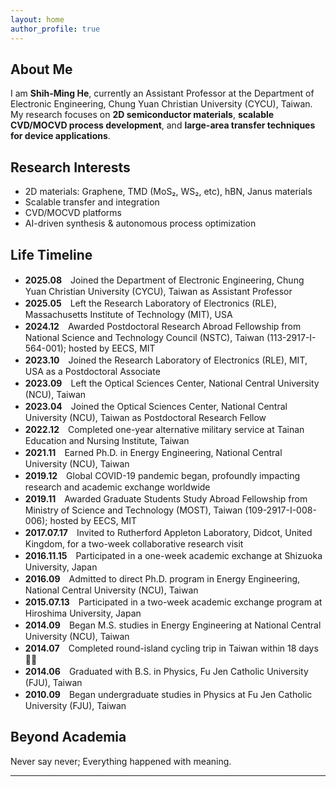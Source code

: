```yaml
---
layout: home
author_profile: true
---
```


## About Me
I am **Shih-Ming He**, currently an Assistant Professor at the Department of Electronic Engineering, Chung Yuan Christian University (CYCU), Taiwan.  
My research focuses on **2D semiconductor materials**, **scalable CVD/MOCVD process development**, and **large-area transfer techniques for device applications**.

## Research Interests
- 2D materials: Graphene, TMD (MoS₂, WS₂, etc), hBN, Janus materials
- Scalable transfer and integration
- CVD/MOCVD platforms
- AI-driven synthesis & autonomous process optimization

## Life Timeline
- **2025.08**　Joined the Department of Electronic Engineering, Chung Yuan Christian University (CYCU), Taiwan as Assistant Professor  
- **2025.05**　Left the Research Laboratory of Electronics (RLE), Massachusetts Institute of Technology (MIT), USA  
- **2024.12**　Awarded Postdoctoral Research Abroad Fellowship from National Science and Technology Council (NSTC), Taiwan (113-2917-I-564-001); hosted by EECS, MIT  
- **2023.10**　Joined the Research Laboratory of Electronics (RLE), MIT, USA as a Postdoctoral Associate  
- **2023.09**　Left the Optical Sciences Center, National Central University (NCU), Taiwan  
- **2023.04**　Joined the Optical Sciences Center, National Central University (NCU), Taiwan as Postdoctoral Research Fellow  
- **2022.12**　Completed one-year alternative military service at Tainan Education and Nursing Institute, Taiwan  
- **2021.11**　Earned Ph.D. in Energy Engineering, National Central University (NCU), Taiwan  
- **2019.12**　Global COVID-19 pandemic began, profoundly impacting research and academic exchange worldwide  
- **2019.11**　Awarded Graduate Students Study Abroad Fellowship from Ministry of Science and Technology (MOST), Taiwan (109-2917-I-008-006); hosted by EECS, MIT  
- **2017.07.17**　Invited to Rutherford Appleton Laboratory, Didcot, United Kingdom, for a two-week collaborative research visit  
- **2016.11.15**　Participated in a one-week academic exchange at Shizuoka University, Japan  
- **2016.09**　Admitted to direct Ph.D. program in Energy Engineering, National Central University (NCU), Taiwan  
- **2015.07.13**　Participated in a two-week academic exchange program at Hiroshima University, Japan  
- **2014.09**　Began M.S. studies in Energy Engineering at National Central University (NCU), Taiwan 
- **2014.07**　Completed round-island cycling trip in Taiwan within 18 days 🚴‍♂️  
- **2014.06**　Graduated with B.S. in Physics, Fu Jen Catholic University (FJU), Taiwan  
- **2010.09**　Began undergraduate studies in Physics at Fu Jen Catholic University (FJU), Taiwan  

## Beyond Academia
Never say never; Everything happened with meaning.

---
